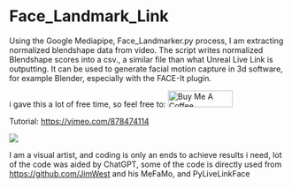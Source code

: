 # Face_Landmark_Link

Using the Google Mediapipe, Face_Landmarker.py process, I am extracting normalized blendshape data from video. The script writes normalized Blendshape scores into a csv., a similar file than what Unreal Live Link is outputting.
It can be used to generate facial motion capture in 3d software, for example Blender, especially with the FACE-It plugin.

i gave this a lot of free time, so feel free to:
<a href="https://www.buymeacoffee.com/qaanaaq" target="_blank"><img src="https://cdn.buymeacoffee.com/buttons/v2/default-yellow.png" alt="Buy Me A Coffee" style="height: 30px !important;width: 117px !important;" ></a>

Tutorial: https://vimeo.com/878474114

<img src="https://i.imgur.com/sXYHemk.png">




I am a visual artist, and coding is only an ends to achieve results i need, 
lot of the code was aided by ChatGPT, some of the code is directly used from https://github.com/JimWest and his MeFaMo, and PyLiveLinkFace



